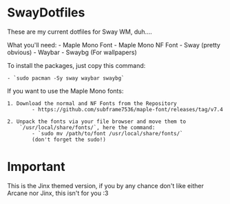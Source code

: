 # SwayDotfiles

These are my current dotfiles for Sway WM, duh....

What you'll need:
    - Maple Mono Font
    - Maple Mono NF Font
    - Sway (pretty obvious)
    - Waybar
    - Swaybg (For wallpapers)

To install the packages, just copy this command:

    - `sudo pacman -Sy sway waybar swaybg`

If you want to use the Maple Mono fonts:

    1. Download the normal and NF Fonts from the Repository
            - https://github.com/subframe7536/maple-font/releases/tag/v7.4

    2. Unpack the fonts via your file browser and move them to
        `/usr/local/share/fonts/`, here the command:
            - `sudo mv /path/to/font /usr/local/share/fonts/`
            (don't forget the sudo!)

# Important

This is the Jinx themed version, if you by any chance don't like either Arcane nor Jinx, this isn't for you :3